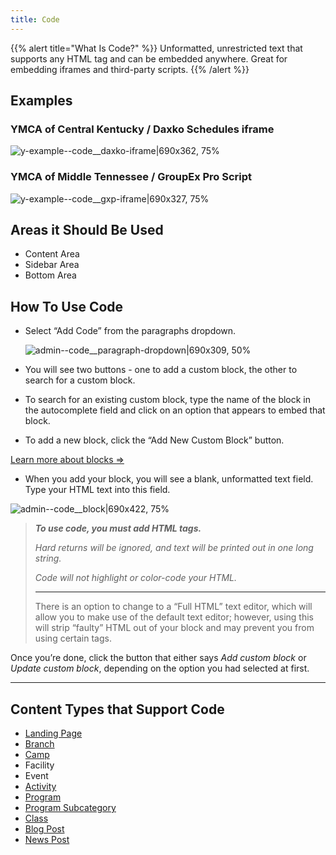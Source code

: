 ```yaml
---
title: Code
---
```


{{% alert title="What Is Code?" %}}
Unformatted, unrestricted text that supports any HTML tag and can be embedded anywhere. Great for embedding iframes and third-party scripts.
{{% /alert %}}

## Examples

### YMCA of Central Kentucky / Daxko Schedules iframe

![y-example--code__daxko-iframe|690x362, 75%](upload://xWdxyZdejraNn7ve3qOLYxRGEbc.png)

### YMCA of Middle Tennessee / GroupEx Pro Script

![y-example--code__gxp-iframe|690x327, 75%](upload://3QLx1QiF1ggw1xkbfc6djWPLUQM.png)


## Areas it Should Be Used

* Content Area
* Sidebar Area
* Bottom Area

## How To Use Code

* Select “Add Code” from the paragraphs dropdown.

  ![admin--code__paragraph-dropdown|690x309, 50%](upload://2v8ZmDflbxvdTdQfQkJCmbQrtFK.png)
* You will see two buttons - one to add a custom block, the other to search for a custom block.

* To search for an existing custom block, type the name of the block in the autocomplete field and click on an option that appears to embed that block.

* To add a new block, click the “Add New Custom Block” button.

[Learn more about blocks ⇒](https://community.openymca.org/t/blocks-website-structure-open-y-user-docs/733)

* When you add your block, you will see a blank, unformatted text field. Type your HTML text into this field.

![admin--code__block|690x422, 75%](upload://5KrrpvVIFZVDrt4zrsoASTkTenJ.png)

> ***To use code, you must add HTML tags.***
>
> *Hard returns will be ignored, and text will be printed out in one long string.*
>
> *Code will not highlight or color-code your HTML.*
>
> ---
>There is an option to change to a “Full HTML” text editor, which will allow you to make use of the default text editor; however, using this will strip “faulty” HTML out of your block and may prevent you from using certain tags.


Once you’re done, click the button that either says *Add custom block* or *Update custom block*, depending on the option you had selected at first.

---

## Content Types that Support Code

* [Landing Page](https://community.openymca.org/t/landing-page-content-types-open-y-user-docs/667)
* [Branch](https://community.openymca.org/t/branch-content-types-open-y-user-docs/685)
* [Camp](https://community.openymca.org/t/camp-content-types-user-docs/690)
* Facility
* Event
* [Activity](https://community.openymca.org/t/activity-class-and-session-content-types-open-y-user-docs/697)
* [Program](https://community.openymca.org/t/program-content-types-open-y-user-docs/691)
* [Program Subcategory](https://community.openymca.org/t/landing-page-content-types-open-y-user-docs/667)
* [Class](https://community.openymca.org/t/activity-class-and-session-content-types-open-y-user-docs/697)
* [Blog Post](https://community.openymca.org/t/blog-post-content-types-open-y-user-docs/693)
* [News Post](https://community.openymca.org/t/news-post-content-types-open-y-user-docs/694)